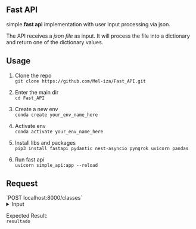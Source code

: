 <h2> Fast API </h2>

simple <b>fast api</b> implementation with user input processing via json. <br>

The API receives a <i>json file</i> as input. It will process the file into a dictionary and return one of the dictionary values. <br>


<h2> Usage </h2>

1. Clone the repo <br>
`git clone https://github.com/Mel-iza/Fast_API.git`

2. Enter the main dir <br>
`cd Fast_API`

3. Create a new env <br>
`conda create your_env_name_here`

4. Activate env <br>
`conda activate your_env_name_here`

5. Install libs and packages <br>
`pip3 install fastapi pydantic nest-asyncio pyngrok uvicorn pandas`

6. Run fast api <br>
`uvicorn simple_api:app --reload`


<h2> Request </h2>
`POST localhost:8000/classes`

<details><summary>Input</summary>
{
	"classes_do_user": {
		"comprar": [
			"comprar",
			"comercializar",
			"adquirir"
		],
		"preço": [
			"preço",
			"valor"
		],
		"entrega": [
			"entrega",
			"envio",
			"correios"
		],
		"resultado": [
			"resultados"
		]
	}
}
</details>


Expected Result: <br>
`resultado`